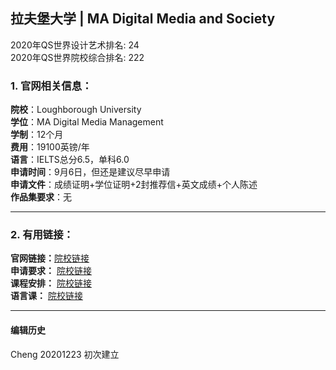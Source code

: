 ## 拉夫堡大学 | MA Digital Media and Society

2020年QS世界设计艺术排名: 24         
2020年QS世界院校综合排名: 222

### 1. 官网相关信息：

**院校**：Loughborough University  
**学位**：MA Digital Media Management  
**学制**：12个月  
**费用**：19100英镑/年  
**语言**：IELTS总分6.5，单科6.0  
**申请时间**：9月6日，但还是建议尽早申请  
**申请文件**：成绩证明+学位证明+2封推荐信+英文成绩+个人陈述  
**作品集要求**：无

---


### 2. 有用链接：

**官网链接：**[院校链接](https://www.lboro.ac.uk/study/postgraduate/masters-degrees/a-z/digital-media-society/)  
**申请要求：** [院校链接](https://www.lboro.ac.uk/study/postgraduate/masters-degrees/a-z/digital-media-society/)  
**课程安排：** [院校链接](https://www.lboro.ac.uk/study/postgraduate/masters-degrees/a-z/digital-media-society/)  
**语言课：** [院校链接](https://www.lboro.ac.uk/services/alss/pre-sessional-courses/)

---


#### 编辑历史

Cheng 20201223 初次建立  
